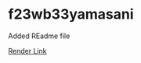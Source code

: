 # f23wb33yamasani
Added REadme file

[Render Link](https://dashboard.render.com/web/srv-cl2htrauuipc73d7b4a0/deploys/dep-cl2htrquuipc73d7b4hg)
